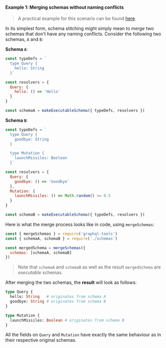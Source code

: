 
#### Example 1: Merging schemas without naming conflicts

> A practical example for this scenario can be found [here](https://github.com/advancedgraphql/schema-stitching/tree/master/merge-schemas-1).

In its simplest form, schema stitching might simply mean to _merge_ two schemas that don't have any naming conflicts. Consider the following two schemas, `A` and `B`:

**Schema `A`**:

```js
const typeDefs = `
  type Query {
    hello: String
  }`

const resolvers = {
  Query: {
    hello: () => 'Hello'
  }
}

const schemaA = makeExecutableSchema({ typeDefs, resolvers })
```

**Schema `B`**:

```js
const typeDefs = `
  type Query {
    goodbye: String
  }

  type Mutation {
    launchMissiles: Boolean
  }`

const resolvers = {
  Query: {
    goodbye: () => 'Goodbye'
  },
  Mutation: {
    launchMissiles: () => Math.random() >= 0.5
  }
}

const schemaB = makeExecutableSchema({ typeDefs, resolvers })
```

Here is what the merge process looks like in code, using `mergeSchemas`:

```js
const { mergeSchemas } = require('graphql-tools')
const { schemaA, schemaB } = require('./schemas')

const mergedSchema = mergeSchemas({
  schemas: [schemaA, schemaB]
})
```

> Note that `schemaA` and `schemaB` as well as the result `mergedSchema` are _executable_ schemas.

After merging the two schemas, the **result** will look as follows:

```graphql
type Query {
  hello: String   # originates from schema A
  goodbye: String # originates from schema B
}

type Mutation {
  launchMissiles: Boolean # originates from schema B
}
```

All the fields on `Query` and `Mutation` have exactly the same behaviour as in their respective original schemas.